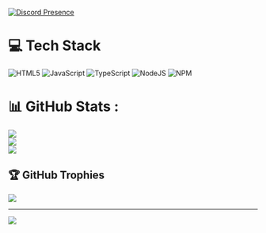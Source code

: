 [![Discord Presence](https://lanyard.cnrad.dev/api/923222770098270229?theme=dark&animated=false&showDisplayName=false&bg=111214&borderRadius=&ignoreAppId=&idleMessage=Live%20-%20Work%20-%20Experience%20)](https://discord.com/users/923222770098270229)

# 💻 Tech Stack

![HTML5](https://img.shields.io/badge/html5-%23E34F26.svg?style=for-the-badge&logo=html5&logoColor=white)
![JavaScript](https://img.shields.io/badge/javascript-%23323330.svg?style=for-the-badge&logo=javascript&logoColor=%23F7DF1E)
![TypeScript](https://img.shields.io/badge/typescript-%23007ACC.svg?style=for-the-badge&logo=typescript&logoColor=white)
![NodeJS](https://img.shields.io/badge/node.js-6DA55F?style=for-the-badge&logo=node.js&logoColor=white)
![NPM](https://img.shields.io/badge/npm-CB3837?style=for-the-badge&logo=npm&logoColor=white)

# 📊 GitHub Stats :

![](https://github-readme-stats.vercel.app/api?username=Coconut9D&theme=omni&hide_border=false&include_all_commits=true&count_private=false)<br/>
![](https://github-readme-streak-stats.herokuapp.com/?user=Coconut9D&theme=omni&hide_border=false)<br/>
![](https://github-readme-stats.vercel.app/api/top-langs/?username=Coconut9D&theme=omni&hide_border=false&include_all_commits=true&count_private=false&layout=compact)

## 🏆 GitHub Trophies

![](https://github-trophies.vercel.app/?username=Coconut9D&theme=onedark&no-frame=false&no-bg=false&margin-w=4)

---

[![](https://visitcount.itsvg.in/api?id=Coconut9D&label=Profile%20Views&icon=5&pretty=false)](https://visitcount.itsvg.in)

